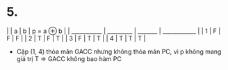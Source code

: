 ﻿# 5.
|             |     a     |    b    | p =  a ⊕ b  |
| ___________ | _________ | _______ | ____________ |
|      1      |     F     |    F    |       F      |
|      2      |     T     |    F    |       T      |
|      3      |     F     |    T    |       T      |
|      4      |     T     |    T    |       T      |

* Cặp (1, 4) thỏa mãn GACC nhưng không thỏa mãn PC, vì p không mang giá trị T
=> GACC không bao hàm PC